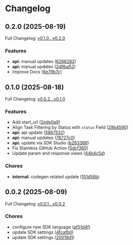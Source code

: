 # Changelog

## 0.2.0 (2025-08-19)

Full Changelog: [v0.1.0...v0.2.0](https://github.com/browser-use/browser-use-python/compare/v0.1.0...v0.2.0)

### Features

* **api:** manual updates ([6266282](https://github.com/browser-use/browser-use-python/commit/6266282a615344fdab0737d29adc9124a3bf8b8d))
* **api:** manual updates ([2d9ba52](https://github.com/browser-use/browser-use-python/commit/2d9ba52b23e53c581360afc655fa8d665a106814))
* Improve Docs ([6e79b7c](https://github.com/browser-use/browser-use-python/commit/6e79b7c5cfc7cf54f1474521025fa713f200bc3b))

## 0.1.0 (2025-08-18)

Full Changelog: [v0.0.2...v0.1.0](https://github.com/browser-use/browser-use-python/compare/v0.0.2...v0.1.0)

### Features

* Add start_url ([2ede0a9](https://github.com/browser-use/browser-use-python/commit/2ede0a9089bfbba1eca207508a52ee36b4ef18ac))
* Align Task Filtering by Status with `status` Field ([29b4590](https://github.com/browser-use/browser-use-python/commit/29b4590c69f13fbf7f855888862ef77a9e704172))
* **api:** api update ([5867532](https://github.com/browser-use/browser-use-python/commit/58675327b6a0e7ba41f312e4887062a9b6dc2852))
* **api:** manual updates ([78727c0](https://github.com/browser-use/browser-use-python/commit/78727c02cefa53fd0dd877e137b7b6f92e14fce8))
* **api:** update via SDK Studio ([b283386](https://github.com/browser-use/browser-use-python/commit/b283386b805435a87114e807f8919185cb6a5b7b))
* Fix Stainless GitHub Action ([5dcf360](https://github.com/browser-use/browser-use-python/commit/5dcf360ccfe40f45962ecaa64b8a5aacf55778d4))
* Update param and response views ([44b4c5d](https://github.com/browser-use/browser-use-python/commit/44b4c5d7ed416f9f5c37afb3287cdaa6f22a30cd))


### Chores

* **internal:** codegen related update ([151d56b](https://github.com/browser-use/browser-use-python/commit/151d56ba67c2d09970ff415472c0a1d259716bbc))

## 0.0.2 (2025-08-09)

Full Changelog: [v0.0.1...v0.0.2](https://github.com/browser-use/browser-use-python/compare/v0.0.1...v0.0.2)

### Chores

* configure new SDK language ([af51d4f](https://github.com/browser-use/browser-use-python/commit/af51d4f1d2ff224d0a2cba426b28d540d74f63ce))
* update SDK settings ([4fcafb0](https://github.com/browser-use/browser-use-python/commit/4fcafb0a1cbd6fda1c28c0996fe3de4eb033b107))
* update SDK settings ([20019d1](https://github.com/browser-use/browser-use-python/commit/20019d1ec80d3c75dfb7ca54131b66e9dc0dd542))
